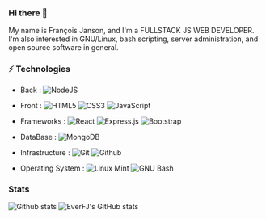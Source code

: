 ### Hi there 👋

My name is François Janson, and I'm a FULLSTACK JS WEB DEVELOPER. I'm also interested in GNU/Linux, bash scripting, server administration, and open source software in general.

### ⚡ Technologies
- Back : 
  ![NodeJS](https://img.shields.io/badge/node.js-%2343853D.svg?style=for-the-badge&logo=node.js&logoColor=white)
  
  
- Front :
  ![HTML5](https://img.shields.io/badge/html5-%23E34F26.svg?style=for-the-badge&logo=html5&logoColor=white)
  ![CSS3](https://img.shields.io/badge/css3-%231572B6.svg?style=for-the-badge&logo=css3&logoColor=white)
  ![JavaScript](https://img.shields.io/badge/javascript-%23323330.svg?style=for-the-badge&logo=javascript&logoColor=%23F7DF1E)

- Frameworks :
  ![React](https://img.shields.io/badge/react-%2320232a.svg?style=for-the-badge&logo=react&logoColor=%2361DAFB)
  ![Express.js](https://img.shields.io/badge/express.js-%23404d59.svg?style=for-the-badge&logo=express&logoColor=%2361DAFB)
  ![Bootstrap](https://img.shields.io/badge/bootstrap-%23563D7C.svg?style=for-the-badge&logo=bootstrap&logoColor=white)
  
- DataBase :
  ![MongoDB](https://img.shields.io/badge/MongoDB-47A248.svg?&style=for-the-badge&logo=MongoDB&logoColor=white)

  
- Infrastructure :
  ![Git](https://img.shields.io/badge/git%20-%23F05033.svg?&style=for-the-badge&logo=git&logoColor=white) 
  ![Github](https://img.shields.io/badge/github%20-%23121011.svg?&style=for-the-badge&)
  
- Operating System :
  ![Linux Mint](https://img.shields.io/badge/LinuxMint%20-%23121011.svg?&style=for-the-badge&logo=LinuxMint&logoColor=green)
  ![GNU Bash](https://img.shields.io/badge/Bash%20-%23121011.svg?&style=for-the-badge&logo=GNUBash&logoColor=#4EAA25)
 
### Stats
![Github stats](https://github-readme-stats.vercel.app/api/top-langs/?username=EverFJ&layout=compact&theme=prussian)
![EverFJ's GitHub stats](https://github-readme-stats.vercel.app/api?username=EverFJ&show_icons=true&theme=prussian&count_private=true&hide=issues)







